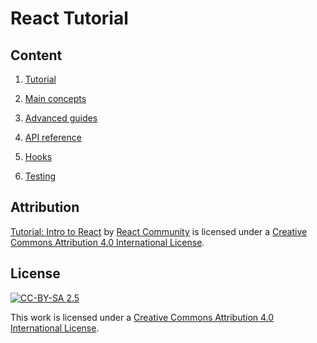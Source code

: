 # React Tutorial

## Content

1. [Tutorial](https://reactjs.org/tutorial/tutorial.html)

2. [Main concepts](https://reactjs.org/docs/hello-world.html)

3. [Advanced guides](https://reactjs.org/docs/accessibility.html)

4. [API reference](https://reactjs.org/docs/react-api.html)

5. [Hooks](https://reactjs.org/docs/react-api.html)

6. [Testing](https://reactjs.org/docs/testing.html)

## Attribution

[Tutorial: Intro to React](https://reactjs.org/tutorial/tutorial.html) by [React Community](https://reactjs.org) is licensed under a [Creative Commons Attribution 4.0 International License](https://creativecommons.org/licenses/by/4.0/).

## License

[![CC-BY-SA 2.5](https://mirrors.creativecommons.org/presskit/buttons/88x31/svg/by.svg)](https://creativecommons.org/licenses/by/4.0/)

This work is licensed under a [Creative Commons Attribution 4.0 International License](https://creativecommons.org/licenses/by/4.0/).
